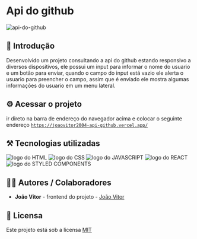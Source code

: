# Api do github

![api-do-github](https://github.com/user-attachments/assets/f11009bb-7c9b-40e9-bfbe-292503d10032)

## 🎯 Introdução

Desenvolvido um projeto consultando a api do github estando responsivo a diversos dispositivos, ele possui um input para informar o nome do usuario e um botão para enviar, quando o campo do input está vazio ele alerta o usuario para preencher o campo, assim que é enviado ele mostra algumas informações do usuario em um menu lateral.

## ⚙️ Acessar o projeto

ir direto na barra de endereço do navegador acima e colocar o seguinte endereço <code><a href='https://joaovitor2004-api-github.vercel.app/'>https://joaovitor2004-api-github.vercel.app/</a></code>

## ⚒️ Tecnologias utilizadas

<div>
  <img src='https://img.shields.io/badge/HTML5-E34F26?style=for-the-badge&logo=html5&logoColor=white' alt='logo do HTML'/>
  <img src='https://img.shields.io/badge/CSS3-1572B6?style=for-the-badge&logo=css3&logoColor=white' alt='logo do CSS'/>
  <img src='https://img.shields.io/badge/JavaScript-F7DF1E?style=for-the-badge&logo=javascript&logoColor=black' alt='logo do JAVASCRIPT'/>
  <img src='https://img.shields.io/badge/React-20232A?style=for-the-badge&logo=react&logoColor=61DAFB' alt='logo do REACT'/>
  <img src='https://img.shields.io/badge/styled--components-DB7093?style=for-the-badge&logo=styled-components&logoColor=white' alt='logo do STYLED COMPONENTS'/>
</div>

## 👨‍💻 Autores / Colaboradores

- **João Vitor** - frontend do projeto - [João Vitor](https://www.linkedin.com/in/jo%C3%A3o-vitor-souza-28297632a)

## 📃 Licensa

Este projeto está sob a licensa [MIT](https://pt.wikipedia.org/wiki/Licen%C3%A7a_MIT)
